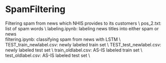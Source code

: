# SpamFiltering
Filtering spam from news which NHIS provides to its customers \\ 
pos_2.txt: list of spam words \ 
labeling.ipynb: labeling news titles into either spam or news  \
filtering.ipynb: classifying spam from news with LSTM \ 
TEST_train_newlabel.csv: newly labeled train set \ 
TEST_test_newlabel.csv: newly labeled test set \ 
train_oldlabel.csv: AS-IS labeled train set \ 
test_oldlabel.csv: AS-IS labeled test set \ 
